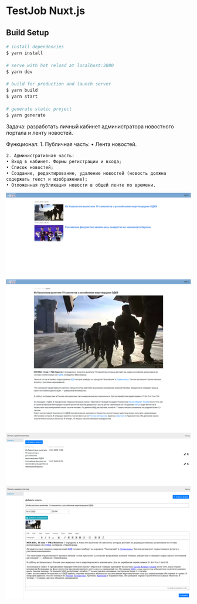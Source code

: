 # TestJob Nuxt.js

## Build Setup

```bash
# install dependencies
$ yarn install

# serve with hot reload at localhost:3000
$ yarn dev

# build for production and launch server
$ yarn build
$ yarn start

# generate static project
$ yarn generate
```
Задача: разработать личный кабинет администратора новостного портала и ленту новостей.

Функционал:
    1. Публичная часть:
    • Лента новостей.

    2. Административная часть:
    • Вход в кабинет. Формы регистрации и входа;
    • Список новостей;
    • Создание, редактирование, удаление новостей (новость должна содержать текст и изображение);
    • Отложенная публикация новости в общей ленте по времени.
    

<div align="center">
  <img src="Screenshots/Screenshot 2022-01-16 at 10-01-31 Главна страница.png">
</div>

<div align="center">
  <img src="Screenshots/Screenshot 2022-01-16 at 10-01-44.png">
</div>

<div align="center">
  <img src="Screenshots/Screenshot 2022-01-16 at 10-01-54 TestJob.png">
</div>

<div align="center">
  <img src="Screenshots/Screenshot 2022-01-16 at 10-02-20 TestJob.png">
</div>
